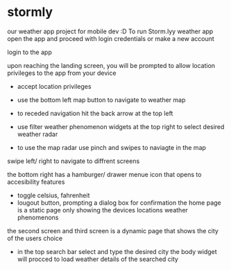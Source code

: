 # stormly

our weather app project for mobile dev :D
To run Storm.lyy weather app
open the app and proceed with login credentials
or make a new account

login to the app

upon reaching the landing screen,
you will be prompted to allow location privileges to the app from your device

- accept location privileges

- use the bottom left map button to navigate to weather map
- to receded navigation hit the back arrow at the top left
- use filter weather phenomenon widgets at the top right to select desired weather radar
- to use the map radar use pinch and swipes to naviagte in the map

swipe left/ right to navigate to diffrent screens

the bottom right has a hamburger/ drawer menue icon that opens to accesibility features
- toggle celsius, fahrenheit
- lougout button, prompting a dialog box for confirmation
the home page is a static page only showing the devices locations weather phenomenons

the second screen and third screen is a dynamic page that shows the city of the users choice

- in the top search bar select and type the desired city 
the body widget will procced to load weather details of the searched city



